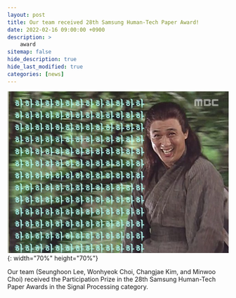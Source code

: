 ```yaml
---
layout: post
title: Our team received 28th Samsung Human-Tech Paper Award!
date: 2022-02-16 09:00:00 +0900
description: >
    award
sitemap: false
hide_description: true
hide_last_modified: true
categories: [news]
---
```


![good](/assets/img/good.jpeg){: width="70%" height="70%"}

Our team (Seunghoon Lee, Wonhyeok Choi, Changjae Kim, and Minwoo Choi) received the Participation Prize in the 28th Samsung Human-Tech Paper Awards in the Signal Processing category.
